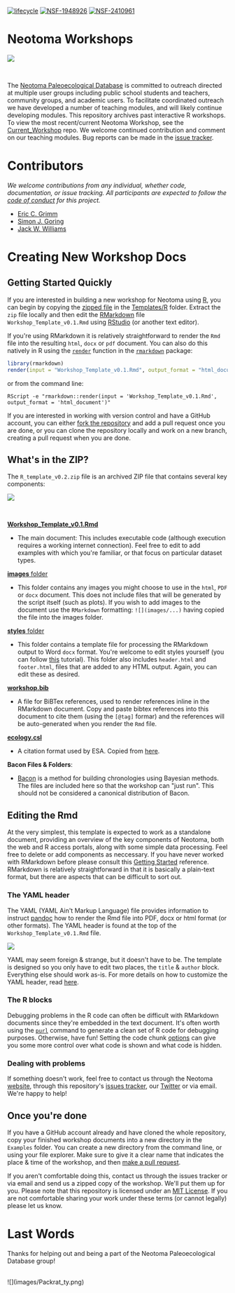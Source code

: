 <!-- badges: start -->
[![lifecycle](https://img.shields.io/badge/lifecycle-stable-orange.svg)](https://lifecycle.r-lib.org/articles/stages.html#stable)
[![NSF-1948926](https://img.shields.io/badge/NSF-1948926-blue.svg)](https://www.nsf.gov/awardsearch/showAward?AWD_ID=1948926)
[![NSF-2410961](https://img.shields.io/badge/NSF-2410961-blue.svg)](https://www.nsf.gov/awardsearch/showAward?AWD_ID=2410961)

<!-- badges: end -->

# Neotoma Workshops

![](images/Packrat.png)

<br>

The [Neotoma Paleoecological Database](http://neotomadb.org) is committed to outreach directed at multiple user groups including public school students and teachers, community groups, and academic users.  To facilitate coordinated outreach we have developed a number of teaching modules, and will likely continue developing modules.  This repository archives past interactive R workshops. To view the most recent/current Neotoma Workshop, see the [Current_Workshop](https://github.com/NeotomaDB/Current_Workshop/) repo.   We welcome continued contribution and comment on our teaching modules.  Bug reports can be made in the [issue tracker](https://github.com/NeotomaDB/Workshops/issues).

# Contributors

*We welcome contributions from any individual, whether code, documentation, or issue tracking.  All participants are expected to follow the [code of conduct](https://github.com/EarthLifeConsortium/earthlife/blob/master/CONDUCT.md) for this project.*

* [Eric C. Grimm](http://)
* [Simon J. Goring](http://github.com/SimonGoring)
* [Jack W. Williams](http://github.com/IceAgeEcologist)

# Creating New Workshop Docs

## Getting Started Quickly

If you are interested in building a new workshop for Neotoma using [R](https://www.r-project.org/about.html), you can begin by copying the [zipped file](https://github.com/NeotomaDB/Workshops/raw/master/Templates/R/R_template_v0.1.zip) in the [Templates/R](https://github.com/NeotomaDB/Workshops/tree/master/Templates/R) folder.  Extract the `zip` file locally and then edit the [RMarkdown](http://rmarkdown.rstudio.com/) file `Workshop_Template_v0.1.Rmd`  using [RStudio](https://www.rstudio.com/) (or another text editor).

If you're using RMarkdown it is relatively straightforward to render the `Rmd` file into the resulting `html`, `docx` or `pdf` document.  You can also do this natively in R using the [`render`](http://www.inside-r.org/packages/cran/rmarkdown/docs/render) function in the [`rmarkdown`](https://cran.r-project.org/web/packages/rmarkdown/) package:

```r
library(rmarkdown)
render(input = "Workshop_Template_v0.1.Rmd", output_format = "html_document")
```

or from the command line:

```
RScript -e "rmarkdown::render(input = 'Workshop_Template_v0.1.Rmd', output_format = 'html_document')"
```

If you are interested in working with version control and have a GitHub account, you can either [fork the repository](https://help.github.com/articles/fork-a-repo/) and add a pull request once you are done, or you can clone the repository locally and work on a new branch, creating a pull request when you are done.

## What's in the ZIP?

The `R_template_v0.2.zip` file is an archived ZIP file that contains several key components:

![](images/zip_contents.png)

<br>

[**Workshop_Template_v0.1.Rmd**](https://github.com/NeotomaDB/Workshops/blob/master/Templates/R/Workshop_Template_v0.1.Rmd)

  * The main document:   This includes executable code (although execution requires a working internet connection).  Feel free to edit to add examples with which you're familiar, or that focus on particular dataset types.<br>

[**images** folder](https://github.com/NeotomaDB/Workshops/tree/master/Templates/R/images)

  * This folder contains any images you might choose to use in the `html`, `PDF` or `docx` document.  This does not include files that will be generated by the script itself (such as plots).  If you wish to add images to the document use the `RMarkdown` formatting: `![](images/...)` having copied the file into the images folder.<br>

[**styles** folder](https://github.com/NeotomaDB/Workshops/tree/master/Templates/R/styles)

  * This folder contains a template file for processing the RMarkdown output to Word `docx` format.  You're welcome to edit styles yourself (you can follow [this](http://rmarkdown.rstudio.com/articles_docx.html) tutorial).  This folder also includes `header.html` and `footer.html`, files that are added to any HTML output.  Again, you can edit these as desired.<br>

[**workshop.bib**](https://github.com/NeotomaDB/Workshops/blob/master/Templates/R/workshop.bib)

  * A file for BiBTex references, used to render references inline in the RMarkdown document.  Copy and paste bibtex references into this document to cite them (using the `[@tag]` formar) and the references will be auto-generated when you render the `Rmd` file.<br>

[**ecology.csl**](https://github.com/NeotomaDB/Workshops/blob/master/Templates/R/ecology.csl)

  * A citation format used by ESA.  Copied from [here](https://github.com/citation-style-language/styles/blob/master/ecology.csl).

**Bacon Files & Folders**:

  * [Bacon](http://chrono.qub.ac.uk/blaauw/bacon.html) is a method for building chronologies using Bayesian methods.  The files are included here so that the workshop can "just run".  This should not be considered a canonical distribution of Bacon.

## Editing the Rmd

At the very simplest, this template is expected to work as a standalone document, providing an overview of the key components of Neotoma, both the web and R access portals, along with some simple data processing.  Feel free to delete or add components as neccessary.  If you have never worked with RMarkdown before please consult this [Getting Started](http://rmarkdown.rstudio.com/?package=servr&version=0.4) reference.  RMarkdown is relatively straightforward in that it is basically a plain-text format, but there are aspects that can be difficult to sort out.

### The YAML header

The YAML (YAML Ain't Markup Language) file provides information to instruct [pandoc](http://pandoc.org/) how to render the Rmd file into PDF, docx or html format (or other formats).  The YAML header is found at the top of the `Workshop_Template_v0.1.Rmd` file.

![](images/yaml_image.png)

YAML may seem foreign & strange, but it doesn't have to be.  The template is designed so you only have to edit two places, the `title` & `author` block.  Everything else should work as-is.  For more details on how to customize the YAML header, read [here](http://webcache.googleusercontent.com/search?q=cache:fg2r7RePCJsJ:www.introductoryr.co.uk/Reproducibility/Chap_5_Global_options.html+&cd=1&hl=en&ct=clnk&gl=ca).

### The R blocks

Debugging problems in the R code can often be difficult with RMarkdown documents since they're embedded in the text document.  It's often worth using the [`purl`](https://rforge.net/doc/packages/knitr/knit.html) command to generate a clean set of R code for debugging purposes.  Otherwise, have fun!  Setting the code chunk [options](http://yihui.name/knitr/options/) can give you some more control over what code is shown and what code is hidden.

### Dealing with problems

If something doesn't work, feel free to contact us through the Neotoma [website](http://neotomadb.org), through this repository's [issues tracker](https://github.com/NeotomaDB/Workshops/issues), our [Twitter](http://twitter.com/neotomadb) or via email.  We're happy to help!

## Once you're done

If you have a GitHub account already and have cloned the whole repository, copy your finished workshop documents into a new directory in the `Examples` folder.  You can create a new directory from the command line, or using your file explorer. Make sure to give it a clear name that indicates the place & time of the workshop, and then [make a pull request](https://help.github.com/articles/creating-a-pull-request/).

If you aren't comfortable doing this, contact us through the issues tracker or via email and send us a zipped copy of the workshop.  We'll put them up for you.  Please note that this repository is licensed under an [MIT License](https://raw.githubusercontent.com/NeotomaDB/Workshops/master/LICENSE).  If you are not comfortable sharing your work under these terms (or cannot legally) please let us know.

# Last Words

Thanks for helping out and being a part of the Neotoma Paleoecological Database group!

<br>
![](images/Packrat_ty.png)